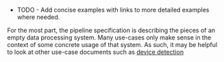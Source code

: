 - TODO - Add concise examples with links to more detailed examples where needed.




For the most part, the pipeline specification is describing the pieces of an 
empty data processing system. Many use-cases only make sense in the context 
of some concrete usage of that system. As such, it may be helpful to look at 
other use-case documents such as 
[device detection](../device-detection-specification/usage-examples.md)